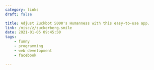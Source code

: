 ```yaml
---
category: links
draft: false

title: Adjust Zuckbot 5000's Humanness with this easy-to-use app.
link: /misc/z/zuckerberg.smile
date: 2021-01-05 09:45:50
tags:
    - funny
    - programming
    - web development
    - facebook
    
---
```


